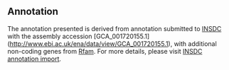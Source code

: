 
Annotation
----------

The annotation presented is derived from annotation submitted to
[INSDC](http://www.insdc.org) with the assembly accession [GCA\_001720155.1]
(http://www.ebi.ac.uk/ena/data/view/GCA_001720155.1),
with additional non-coding genes from
[Rfam](http://rfam.xfam.org/). For more details, please visit [INSDC
annotation import](http://ensemblgenomes.org/info/data/insdc_annotation).
